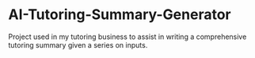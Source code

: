 # AI-Tutoring-Summary-Generator
Project used in my tutoring business to assist in writing a comprehensive tutoring summary given a series on inputs.
